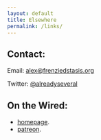 ```yaml
---
layout: default
title: Elsewhere
permalink: /links/
---
```


## Contact:
Email: [alex@frenziedstasis.org](mailto:alex@frenziedstasis.org)

Twitter: [@alreadyseveral](http://twitter.com/{{site.twitter}})

## On the Wired:
- [homepage]({{site.homepage}}).
- [patreon](https://www.patreon.com/{{site.patreon}}).
